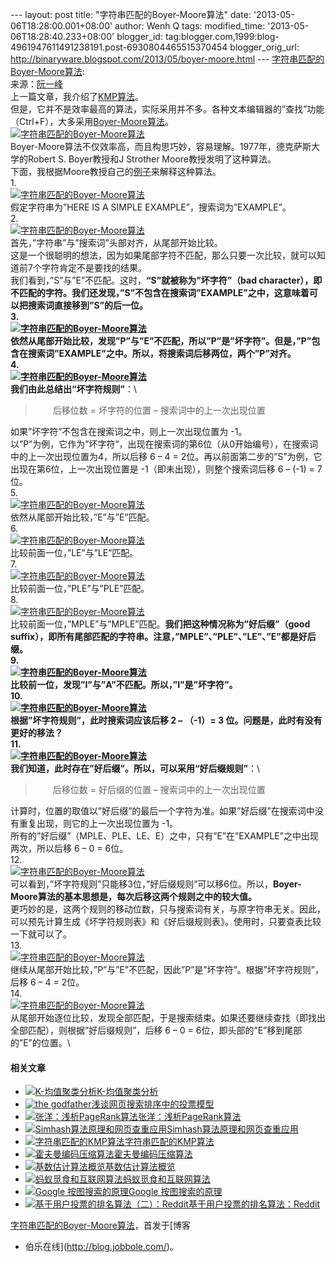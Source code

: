 --- layout: post title: "字符串匹配的Boyer-Moore算法" date:
'2013-05-06T18:28:00.001+08:00' author: Wenh Q tags: modified\_time:
'2013-05-06T18:28:40.233+08:00' blogger\_id:
tag:blogger.com,1999:blog-4961947611491238191.post-6930804465515370454
blogger\_orig\_url:
http://binaryware.blogspot.com/2013/05/boyer-moore.html ---
[字符串匹配的Boyer-Moore算法](http://blog.jobbole.com/39132/?utm_source=rss&utm_medium=rss&utm_campaign=%25e5%25ad%2597%25e7%25ac%25a6%25e4%25b8%25b2%25e5%258c%25b9%25e9%2585%258d%25e7%259a%2584boyer-moore%25e7%25ae%2597%25e6%25b3%2595):
\
来源：[阮一峰](http://www.ruanyifeng.com/blog/2013/05/boyer-moore_string_search_algorithm.html)\
上一篇文章，我介绍了[KMP算法](http://blog.jobbole.com/39066/)。\
但是，它并不是效率最高的算法，实际采用并不多。各种文本编辑器的”查找”功能（Ctrl+F），大多采用[Boyer-Moore算法](http://en.wikipedia.org/wiki/Boyer%E2%80%93Moore_string_search_algorithm)。\
[![字符串匹配的Boyer-Moore算法](http://blog.jobbole.com/wp-content/uploads/2013/05/1.jpg "字符串匹配的Boyer-Moore算法")](http://blog.jobbole.com/wp-content/uploads/2013/05/1.jpg "字符串匹配的Boyer-Moore算法")\
Boyer-Moore算法不仅效率高，而且构思巧妙，容易理解。1977年，德克萨斯大学的Robert
S. Boyer教授和J Strother Moore教授发明了这种算法。\
下面，我根据Moore教授自己的[例子](http://www.cs.utexas.edu/~moore/best-ideas/string-searching/fstrpos-example.html)来解释这种算法。\
1.\
[![字符串匹配的Boyer-Moore算法](http://blog.jobbole.com/wp-content/uploads/2013/05/2.png "字符串匹配的Boyer-Moore算法")](http://blog.jobbole.com/wp-content/uploads/2013/05/2.png "字符串匹配的Boyer-Moore算法")\
假定字符串为”HERE IS A SIMPLE EXAMPLE”，搜索词为”EXAMPLE”。\
2.\
[![字符串匹配的Boyer-Moore算法](http://blog.jobbole.com/wp-content/uploads/2013/05/3.png "字符串匹配的Boyer-Moore算法")](http://blog.jobbole.com/wp-content/uploads/2013/05/3.png "字符串匹配的Boyer-Moore算法")\
首先，”字符串”与”搜索词”头部对齐，从尾部开始比较。\
这是一个很聪明的想法，因为如果尾部字符不匹配，那么只要一次比较，就可以知道前7个字符肯定不是要找的结果。\
我们看到，”S”与”E”不匹配。这时，**“S”就被称为”坏字符”（bad
character），即不匹配的字符。**我们还发现，”S”不包含在搜索词”EXAMPLE”之中，这意味着可以把搜索词直接移到”S”的后一位。\
3.\
[![字符串匹配的Boyer-Moore算法](http://blog.jobbole.com/wp-content/uploads/2013/05/4.png "字符串匹配的Boyer-Moore算法")](http://blog.jobbole.com/wp-content/uploads/2013/05/4.png "字符串匹配的Boyer-Moore算法")\
依然从尾部开始比较，发现”P”与”E”不匹配，所以”P”是”坏字符”。但是，”P”包含在搜索词”EXAMPLE”之中。所以，将搜索词后移两位，两个”P”对齐。\
4.\
[![字符串匹配的Boyer-Moore算法](http://blog.jobbole.com/wp-content/uploads/2013/05/5.png "字符串匹配的Boyer-Moore算法")](http://blog.jobbole.com/wp-content/uploads/2013/05/5.png "字符串匹配的Boyer-Moore算法")\
我们由此总结出**“坏字符规则”**：\

> 　　后移位数 = 坏字符的位置 – 搜索词中的上一次出现位置

如果”坏字符”不包含在搜索词之中，则上一次出现位置为 -1。\
以”P”为例，它作为”坏字符”，出现在搜索词的第6位（从0开始编号），在搜索词中的上一次出现位置为4，所以后移
6 – 4 = 2位。再以前面第二步的”S”为例，它出现在第6位，上一次出现位置是
-1（即未出现），则整个搜索词后移 6 – (-1) = 7位。\
5.\
[![字符串匹配的Boyer-Moore算法](http://blog.jobbole.com/wp-content/uploads/2013/05/6.png "字符串匹配的Boyer-Moore算法")](http://blog.jobbole.com/wp-content/uploads/2013/05/6.png "字符串匹配的Boyer-Moore算法")\
依然从尾部开始比较，”E”与”E”匹配。\
6.\
[![字符串匹配的Boyer-Moore算法](http://blog.jobbole.com/wp-content/uploads/2013/05/7.png "字符串匹配的Boyer-Moore算法")](http://blog.jobbole.com/wp-content/uploads/2013/05/7.png "字符串匹配的Boyer-Moore算法")\
比较前面一位，”LE”与”LE”匹配。\
7.\
[![字符串匹配的Boyer-Moore算法](http://blog.jobbole.com/wp-content/uploads/2013/05/8.png "字符串匹配的Boyer-Moore算法")](http://blog.jobbole.com/wp-content/uploads/2013/05/8.png "字符串匹配的Boyer-Moore算法")\
比较前面一位，”PLE”与”PLE”匹配。\
8.\
[![字符串匹配的Boyer-Moore算法](http://blog.jobbole.com/wp-content/uploads/2013/05/9.png "字符串匹配的Boyer-Moore算法")](http://blog.jobbole.com/wp-content/uploads/2013/05/9.png "字符串匹配的Boyer-Moore算法")\
比较前面一位，”MPLE”与”MPLE”匹配。**我们把这种情况称为”好后缀”（good
suffix），即所有尾部匹配的字符串。**注意，”MPLE”、”PLE”、”LE”、”E”都是好后缀。\
9.\
[![字符串匹配的Boyer-Moore算法](http://blog.jobbole.com/wp-content/uploads/2013/05/10.png "字符串匹配的Boyer-Moore算法")](http://blog.jobbole.com/wp-content/uploads/2013/05/10.png "字符串匹配的Boyer-Moore算法")\
比较前一位，发现”I”与”A”不匹配。所以，”I”是”坏字符”。\
10.\
[![字符串匹配的Boyer-Moore算法](http://blog.jobbole.com/wp-content/uploads/2013/05/11.png "字符串匹配的Boyer-Moore算法")](http://blog.jobbole.com/wp-content/uploads/2013/05/11.png "字符串匹配的Boyer-Moore算法")\
根据”坏字符规则”，此时搜索词应该后移 2 – （-1）= 3
位。问题是，此时有没有更好的移法？\
11.\
[![字符串匹配的Boyer-Moore算法](http://blog.jobbole.com/wp-content/uploads/2013/05/12.png "字符串匹配的Boyer-Moore算法")](http://blog.jobbole.com/wp-content/uploads/2013/05/12.png "字符串匹配的Boyer-Moore算法")\
我们知道，此时存在”好后缀”。所以，可以采用**“好后缀规则”**：\

> 　　后移位数 = 好后缀的位置 – 搜索词中的上一次出现位置

计算时，位置的取值以”好后缀”的最后一个字符为准。如果”好后缀”在搜索词中没有重复出现，则它的上一次出现位置为
-1。\
所有的”好后缀”（MPLE、PLE、LE、E）之中，只有”E”在”EXAMPLE”之中出现两次，所以后移
6 – 0 = 6位。\
12.\
[![字符串匹配的Boyer-Moore算法](http://blog.jobbole.com/wp-content/uploads/2013/05/13.png "字符串匹配的Boyer-Moore算法")](http://blog.jobbole.com/wp-content/uploads/2013/05/13.png "字符串匹配的Boyer-Moore算法")\
可以看到，”坏字符规则”只能移3位，”好后缀规则”可以移6位。所以，**Boyer-Moore算法的基本思想是，每次后移这两个规则之中的较大值。**\
更巧妙的是，这两个规则的移动位数，只与搜索词有关，与原字符串无关。因此，可以预先计算生成《坏字符规则表》和《好后缀规则表》。使用时，只要查表比较一下就可以了。\
13.\
[![字符串匹配的Boyer-Moore算法](http://blog.jobbole.com/wp-content/uploads/2013/05/14.png "字符串匹配的Boyer-Moore算法")](http://blog.jobbole.com/wp-content/uploads/2013/05/14.png "字符串匹配的Boyer-Moore算法")\
继续从尾部开始比较，”P”与”E”不匹配，因此”P”是”坏字符”。根据”坏字符规则”，后移
6 – 4 = 2位。\
14.\
[![字符串匹配的Boyer-Moore算法](http://blog.jobbole.com/wp-content/uploads/2013/05/15.png "字符串匹配的Boyer-Moore算法")](http://blog.jobbole.com/wp-content/uploads/2013/05/15.png "字符串匹配的Boyer-Moore算法")\
从尾部开始逐位比较，发现全部匹配，于是搜索结束。如果还要继续查找（即找出全部匹配），则根据”好后缀规则”，后移
6 – 0 = 6位，即头部的”E”移到尾部的”E”的位置。\

#### 相关文章

-   [![K-均值聚类分析](http://www.jobbole.net/wp-content/uploads/2013/02/kmeans_thumb2-150x150.gifimgmax800)](http://blog.jobbole.com/16048/)[K-均值聚类分析](http://blog.jobbole.com/16048/)
-   [![the
    godfather](http://blog.jobbole.com/wp-content/uploads/2012/05/the-godfather-150x150.jpg)](http://blog.jobbole.com/20692/)[浅谈网页搜索排序中的投票模型](http://blog.jobbole.com/20692/)
-   [![张洋：浅析PageRank算法](http://blog.jobbole.com/wp-content/uploads/2012/07/google-pagerank.png)](http://blog.jobbole.com/23286/)[张洋：浅析PageRank算法](http://blog.jobbole.com/23286/)
-   [![Simhash算法原理和网页查重应用](http://blog.jobbole.com/wp-content/uploads/2012/06/Simhash-algorithm-principle-and-web-pages-to-check-for-re-application1-150x150.png)](http://blog.jobbole.com/21928/)[Simhash算法原理和网页查重应用](http://blog.jobbole.com/21928/)
-   [![字符串匹配的KMP算法](http://blog.jobbole.com/wp-content/uploads/2013/05/kmp-01-150x150.jpg)](http://blog.jobbole.com/39066/)[字符串匹配的KMP算法](http://blog.jobbole.com/39066/)
-   [![霍夫曼编码压缩算法](http://blog.jobbole.com/wp-content/uploads/2012/05/Huffman-encoding-compression-algorithm1-150x150.png)](http://blog.jobbole.com/20091/)[霍夫曼编码压缩算法](http://blog.jobbole.com/20091/)
-   [![基数估计算法概览](http://blog.jobbole.com/wp-content/uploads/2012/11/cardinality-estimation-150x150.jpg)](http://blog.jobbole.com/30671/)[基数估计算法概览](http://blog.jobbole.com/30671/)
-   [![蚂蚁觅食和互联网算法](http://blog.jobbole.com/wp-content/uploads/2012/08/anternet_thumb-150x150.jpg)](http://blog.jobbole.com/26123/)[蚂蚁觅食和互联网算法](http://blog.jobbole.com/26123/)
-   [![Google
    按图搜索的原理](http://blog.jobbole.com/wp-content/uploads/2012/05/What-is-the-principle-of-Google-Image-Search1-150x150.jpg)](http://blog.jobbole.com/20536/)[Google
    按图搜索的原理](http://blog.jobbole.com/20536/)
-   [![基于用户投票的排名算法（二）：Reddit](http://blog.jobbole.com/wp-content/uploads/2012/03/ranking-algorithm-based-on-users-vote201-150x150.jpg)](http://blog.jobbole.com/15727/)[基于用户投票的排名算法：Reddit](http://blog.jobbole.com/15727/)

[字符串匹配的Boyer-Moore算法](http://blog.jobbole.com/39132/)，首发于[博客
- 伯乐在线](http://blog.jobbole.com/)。
